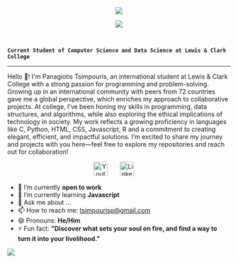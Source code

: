 
<p align="center">
  <a href="https://github.com/Tsimpolos">
    <img src="https://github.com/user-attachments/assets/f5a9b4db-20ff-4d42-8ba7-1fc4c3387d08" /></a>
</p>


<p align="center">
  <a href="https://github.com/Tsimpolos">
    <img src="https://readme-typing-svg.demolab.com?font=Playfair+Display&weight=500&size=35&duration=4000&pause=1500&color=F75C7E&center=true&width=435&lines=Panagiotis+Tsimpouris" /></a>
</p>

<!--![68747470733a2f2f6d69722d73332d63646e2d63662e626568616e63652e6e65742f70726f6a6563745f6d6f64756c65732f6d61785f313230302f35346236633036383039373539392e356235306263613437366239622e676966](https://github.com/user-attachments/assets/a76382f6-10a3-4b11-a8de-d3147fe30980)-->
<br>

**`Current Student of Computer Science and Data Science at Lewis & Clark College`**
<hr>
Hello 👋! I'm Panagiotis Tsimpouris, an international student at Lewis & Clark College with a strong passion for programming and problem-solving. Growing up in an international community with peers from 72 countries gave me a global perspective, which enriches my approach to collaborative projects. At college, I’ve been honing my skills in programming, data structures, and algorithms, while also exploring the ethical implications of technology in society. My work reflects a growing proficiency in languages like C, Python, HTML, CSS, Javascript, R and a commitment to creating elegant, efficient, and impactful solutions. I’m excited to share my journey and projects with you here—feel free to explore my repositories and reach out for collaboration!
<br>

<!-- Social icons section -->
<p align="center">
  <a href="https://www.youtube.com/@tsimpo5316"><img width="32px" alt="Youtube" title="Youtube" src="https://i.imgur.com/qiXu7b2.png"/></a>
  &#8287;&#8287;&#8287;&#8287;&#8287;
  <a href="https://www.linkedin.com/in/panagiotis-tsimpouris-693013295/"><img width="32px" alt="LinkedIn" title="LinkedIn" src="https://i.imgur.com/yRpa1dQ.png"/></a>
  &#8287;&#8287;&#8287;&#8287;&#8287;
 
<!--   &#8287;&#8287;&#8287;&#8287;&#8287;
  <a href="http://eyl327.mywebcommunity.org/promos/"><img width="32px" alt="Free Stuff" title="Free gifts for you" src="https://i.imgur.com/0uVwkoZ.png"/></a> -->
</p>

- 🔭 I’m currently **open to work**
- 🌱 I’m currently learning **Javascript**
- 💬 Ask me about ...
- 📫 How to reach me: <a href= "mailto:tsimpourisp@gmail.com">tsimpourisp@gmail.com</a>
- 😄 Pronouns: **He/Him**
- ⚡ Fun fact: **"Discover what sets your soul on fire, and find a way to turn it into your livelihood."**

![](https://komarev.com/ghpvc/?username=Tsimpolos)
 

